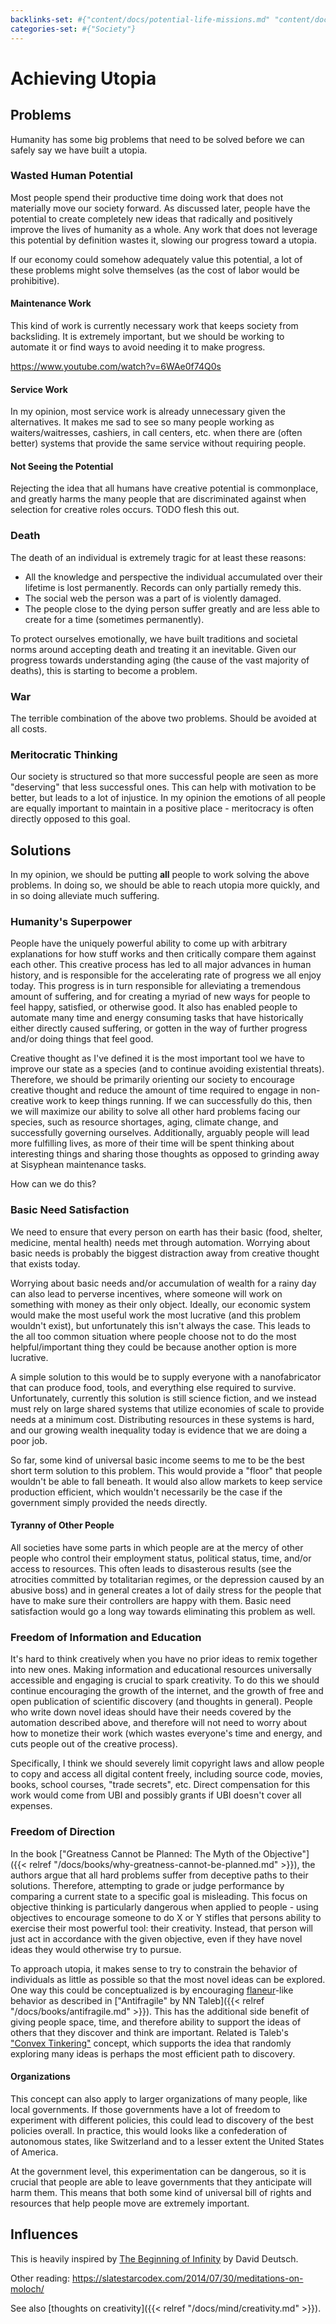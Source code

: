 ```yaml
---
backlinks-set: #{"content/docs/potential-life-missions.md" "content/docs/books/antifragile.md" "content/docs/books/why-greatness-cannot-be-planned.md" "content/docs/mind/creativity.md" "content/docs/society/utopian-idea-management.md" "content/docs/understanding-the-world/copyright-and-ip.md"}
categories-set: #{"Society"}
---
```

# Achieving Utopia

## Problems

Humanity has some big problems that need to be solved before we can safely say
we have built a utopia.

### Wasted Human Potential

Most people spend their productive time doing work that does not materially
move our society forward.  As discussed later, people have the potential to
create completely new ideas that radically and positively improve the lives of
humanity as a whole. Any work that does not leverage this potential by
definition wastes it, slowing our progress toward a utopia.

If our economy could somehow adequately value this potential, a lot of these
problems might solve themselves (as the cost of labor would be prohibitive).

#### Maintenance Work

This kind of work is currently necessary work that keeps society from
backsliding.  It is extremely important, but we should be working to automate
it or find ways to avoid needing it to make progress.

https://www.youtube.com/watch?v=6WAe0f74Q0s

#### Service Work

In my opinion, most service work is already unnecessary given the alternatives.
It makes me sad to see so many people working as waiters/waitresses, cashiers,
in call centers, etc. when there are (often better) systems that provide the
same service without requiring people.

#### Not Seeing the Potential

Rejecting the idea that all humans have creative potential is commonplace, and
greatly harms the many people that are discriminated against when selection for
creative roles occurs. TODO flesh this out.

### Death

The death of an individual is extremely tragic for at least these reasons:

 - All the knowledge and perspective the individual accumulated over their
   lifetime is lost permanently.
   Records can only partially remedy this.
 - The social web the person was a part of is violently damaged.
 - The people close to the dying person suffer greatly and are less able to
   create for a time (sometimes permanently).

To protect ourselves emotionally, we have built traditions and societal norms
around accepting death and treating it an inevitable.
Given our progress towards understanding aging (the cause of the vast majority
of deaths), this is starting to become a problem.

### War

The terrible combination of the above two problems. Should be avoided at all
costs.


### Meritocratic Thinking

Our society is structured so that more successful people are seen as more
"deserving" that less successful ones.
This can help with motivation to be better, but leads to a lot of injustice.
In my opinion the emotions of all people are equally important to maintain in a
positive place - meritocracy is often directly opposed to this goal.


## Solutions

In my opinion, we should be putting **all** people to work solving the above
problems. In doing so, we should be able to reach utopia more quickly, and in
so doing alleviate much suffering.

### Humanity's Superpower

People have the uniquely powerful ability to come up with arbitrary explanations
for how stuff works and then critically compare them against each other.
This creative process has led to all major advances in human history, and is
responsible for the accelerating rate of progress we all enjoy today.
This progress is in turn responsible for alleviating a tremendous amount of
suffering, and for creating a myriad of new ways for people to feel happy,
satisfied, or otherwise good.
It also has enabled people to automate many time and energy consuming tasks that
have historically either directly caused suffering, or gotten in the way of
further progress and/or doing things that feel good.

Creative thought as I've defined it is the most important tool we have to
improve our state as a species (and to continue avoiding existential threats).
Therefore, we should be primarily orienting our society to encourage creative
thought and reduce the amount of time required to engage in non-creative work to
keep things running.
If we can successfully do this, then we will maximize our ability to solve all
other hard problems facing our species, such as resource shortages, aging,
climate change, and successfully governing ourselves.
Additionally, arguably people will lead more fulfilling lives, as more of their
time will be spent thinking about interesting things and sharing those thoughts
as opposed to grinding away at Sisyphean maintenance tasks.

How can we do this?

### Basic Need Satisfaction

We need to ensure that every person on earth has their basic (food, shelter,
medicine, mental health) needs met through automation.
Worrying about basic needs is probably the biggest distraction away from
creative thought that exists today.

Worrying about basic needs and/or accumulation of wealth for a rainy day can
also lead to perverse incentives, where someone will work on something with
money as their only object.
Ideally, our economic system would make the most useful work the most lucrative
(and this problem wouldn't exist), but unfortunately this isn't always the case.
This leads to the all too common situation where people choose not to do the
most helpful/important thing they could be because another option is more
lucrative.

A simple solution to this would be to supply everyone with a nanofabricator that
can produce food, tools, and everything else required to survive.
Unfortunately, currently this solution is still science fiction, and we instead
must rely on large shared systems that utilize economies of scale to provide
needs at a minimum cost.
Distributing resources in these systems is hard, and our growing wealth
inequality today is evidence that we are doing a poor job.

So far, some kind of universal basic income seems to me to be the best short
term solution to this problem.
This would provide a "floor" that people wouldn't be able to fall beneath.
It would also allow markets to keep service production efficient, which wouldn't
necessarily be the case if the government simply provided the needs directly.

#### Tyranny of Other People

All societies have some parts in which people are at the mercy of other people
who control their employment status, political status, time, and/or access to
resources.
This often leads to disasterous results (see the atrocities committed by
totalitarian regimes, or the depression caused by an abusive boss) and in
general creates a lot of daily stress for the people that have to make sure
their controllers are happy with them.
Basic need satisfaction would go a long way towards eliminating this problem as
well.



### Freedom of Information and Education

It's hard to think creatively when you have no prior ideas to remix together
into new ones.
Making information and educational resources universally accessible and engaging
is crucial to spark creativity.
To do this we should continue encouraging the growth of the internet, and the
growth of free and open publication of scientific discovery (and thoughts in
general).
People who write down novel ideas should have their needs covered by the
automation described above, and therefore will not need to worry about how to
monetize their work (which wastes everyone's time and energy, and cuts people
out of the creative process).

Specifically, I think we should severely limit copyright laws and allow people
to copy and access all digital content freely, including source code, movies,
books, school courses, "trade secrets", etc.
Direct compensation for this work would come from UBI and possibly grants if UBI
doesn't cover all expenses.


### Freedom of Direction

In the book ["Greatness Cannot be Planned: The Myth of the Objective"]({{<
relref "/docs/books/why-greatness-cannot-be-planned.md" >}}), the authors argue
that all hard problems suffer from deceptive paths to their solutions.
Therefore, attempting to grade or judge performance by comparing a current state
to a specific goal is misleading.
This focus on objective thinking is particularly dangerous when applied to
people - using objectives to encourage someone to do X or Y stifles that persons
ability to exercise their most powerful tool: their creativity.
Instead, that person will just act in accordance with the given objective, even
if they have novel ideas they would otherwise try to pursue.

To approach utopia, it makes sense to try to constrain the behavior of
individuals as little as possible so that the most novel ideas can be explored.
One way this could be conceptualized is by encouraging
[flaneur](https://en.wikipedia.org/wiki/Fl%C3%A2neur)-like behavior as described
in ["Antifragile" by NN Taleb]({{< relref "/docs/books/antifragile.md" >}}).
This has the additional side benefit of giving people space, time, and therefore
ability to support the ideas of others that they discover and think are
important.
Related is Taleb's ["Convex
Tinkering"](https://fooledbyrandomness.com/ConvexityScience.pdf) concept, which
supports the idea that randomly exploring many ideas is perhaps the most
efficient path to discovery.

#### Organizations

This concept can also apply to larger organizations of many people, like local
governments.
If those governments have a lot of freedom to experiment with different
policies, this could lead to discovery of the best policies overall.
In practice, this would looks like a confederation of autonomous states, like
Switzerland and to a lesser extent the United States of America.

At the government level, this experimentation can be dangerous, so it is crucial
that people are able to leave governments that they anticipate will harm them.
This means that both some kind of universal bill of rights and resources that
help people move are extremely important.


## Influences

This is heavily inspired by
[The Beginning of
Infinity](https://en.wikipedia.org/wiki/The_Beginning_of_Infinity) by David
Deutsch.

Other reading: https://slatestarcodex.com/2014/07/30/meditations-on-moloch/

See also [thoughts on creativity]({{< relref "/docs/mind/creativity.md" >}}).